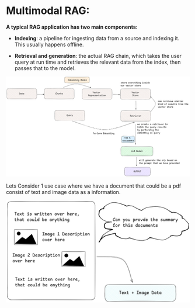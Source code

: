 # Multimodal RAG:

**A typical RAG application has two main components:**

* **Indexing**: a pipeline for ingesting data from a source and indexing it. This usually happens offline.

* **Retrieval and generation**: the actual RAG chain, which takes the user query at run time and retrieves the relevant data from the index, then passes that to the model.

  
<p align="center">
  <img src="https://github.com/GitMeP/Multimodal-RAG/blob/5d5ef342ea74bdbf12cde87f2335af068267eff3/images/rag_model.png" alt="RAG Agent Flow" width="1000">
</p>


Lets Consider 1 use case where we have a document that could be a pdf consist of text and image data as a information.
<p align="center">
  <img src="https://github.com/GitMeP/Multimodal-RAG/blob/5d5ef342ea74bdbf12cde87f2335af068267eff3/images/pdf_component.png" alt="RAG Agent Flow" width="1000">
</p>
